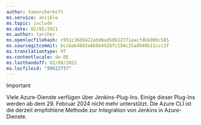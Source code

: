 ```yaml
---
author: tomarchermsft
ms.service: ansible
ms.topic: include
ms.date: 02/05/2021
ms.author: tarcher
ms.openlocfilehash: c951c36d9422ab96ad50612771aacfdbb00bc585
ms.sourcegitcommit: bccbab4883e6b6b4926fc194c35ad948b11ccc3f
ms.translationtype: HT
ms.contentlocale: de-DE
ms.lasthandoff: 02/08/2021
ms.locfileid: "99822737"
---
```

> [!IMPORTANT]
> Viele Azure-Dienste verfügen über Jenkins-Plug-Ins. Einige dieser Plug-Ins werden ab dem 29. Februar 2024 nicht mehr unterstützt. Die Azure CLI ist die derzeit empfohlene Methode zur Integration von Jenkins in Azure-Dienste.